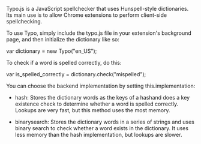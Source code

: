 Typo.js is a JavaScript spellchecker that uses Hunspell-style dictionaries.  Its main use is to allow Chrome extensions to perform client-side spellchecking.

To use Typo, simply include the typo.js file in your extension's background page, and then initialize the dictionary like so:

  var dictionary = new Typo("en_US");

To check if a word is spelled correctly, do this:

  var is_spelled_correctly = dictionary.check("mispelled");

You can choose the backend implementation by setting this.implementation:

  - hash: 
          Stores the dictionary words as the keys of a hashand does a key existence check to determine whether a word is spelled correctly. Lookups are very fast, but this method uses the most memory.
 
  - binarysearch: 
                  Stores the dictionary words in a series of strings and uses binary search to check whether a word exists in the dictionary. It uses less memory than the hash implementation, but lookups are slower.